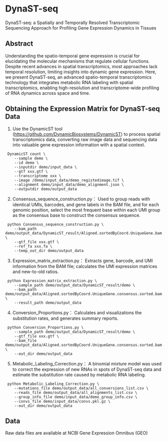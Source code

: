 # DynaST-seq
DynaST-seq: a Spatially and Temporally Resolved Transcriptomic Sequencing Approach for Profiling Gene Expression Dynamics in Tissues

## Abstract
Understanding the spatio-temporal gene expression is crucial for elucidating the molecular mechanisms that regulate cellular functions. Despite recent advances in spatial transcriptomics, most approaches lack temporal resolution, limiting insights into dynamic gene expression. Here, we present DynaST-seq, an advanced spatio-temporal transcriptomics technology that integrates metabolic RNA labeling with spatial transcriptomics, enabling high-resolution and transcriptome-wide profiling of RNA dynamics across space and time.

## Obtaining the Expression Matrix for DynaST-seq Data
1. Use the DynamicST tool (https://github.com/DynamicBiosystems/DynamicST) to process spatial transcriptomics data, converting raw image data and sequencing data into valuable gene expression information with a spatial context.
```
 DynamicST count \
    --sample demo \
    --id demo \
    --inputdir demo/input_data \
    --gtf xxx.gtf \
    --transcriptome xxx \
    --image /demo/input_data/demo_registedimage.tif \
    --alignment demo/input_data/demo_alignment.json \
    --outputdir demo/output_data
```
2. Consensus_sequence_construction.py：
   Used to group reads with identical UMIs, barcodes, and gene labels in the BAM file, and for each genomic position, select the most frequent base within each UMI group as the consensus base to construct the consensus sequence.
```
 python Consensus_sequence_construction.py \
    --bam_path demo/output_data/DynamicST_result/Aligned.sortedByCoord.UniqueGene.bam \
    --gtf_file xxx.gtf \
    --ref_fa xxx.fa \
    --temp_out_dir demo/output_data 
```
3. Expression_matrix_extraction.py：
   Extracts gene, barcode, and UMI information from the BAM file; calculates the UMI expression matrices and new-to-old ratios.
```
 python Expression_matrix_extraction.py \
    --sample_path demo/output_data/DynamicST_result/demo \
    --bam_path demo/output_data/Aligned.sortedByCoord.UniqueGene.consensus.sorted.bam.tagST.bam \
    --result_path demo/output_data
```
4. Conversion_Proportions.py：
   Calculates and visualizations the substitution rates, and generates summary reports.
```
 python Conversion_Proportions.py \
    --sample_path demo/output_data/DynamicST_result/demo \
    --gtf_file xxx.gtf \
    --bam_file demo/output_data/Aligned.sortedByCoord.UniqueGene.consensus.sorted.bam.tagST.bam \
    --out_dir demo/output_data
```
5. Metabolic_Labeling_Correction.py：
   A binomial mixture model was used to correct the expression of new RNAs in spots of DynaST-seq data and estimate the substitution rate caused by metabolic RNA labeling.
```
 python Metabolic_Labeling_Correction.py \
    --mutations_file demo/output_data/all_conversions_list.csv \
    --reads_file demo/output_data/all_alignments_list.csv \
    --group_info_file demo/input_data/demo_group_info.csv \
    --convs_file demo/input_data/convs.pkl.gz \
    --out_dir demo/output_data
```

## Data
Raw data files are available at NCBI Gene Expression Omnibus (GEO)
